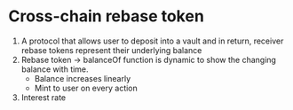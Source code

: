 # Cross-chain rebase token
1. A protocol that allows user to deposit into a vault and in return, receiver rebase tokens represent their underlying balance
2. Rebase token ->  balanceOf function is dynamic to show the changing balance with time.
    - Balance increases linearly
    - Mint to user on every action
3. Interest rate
